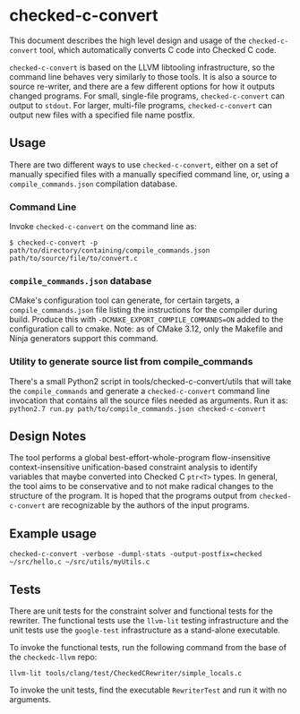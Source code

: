 # checked-c-convert

This document describes the high level design and usage of the 
`checked-c-convert` tool, which automatically converts C code into Checked C
code. 

`checked-c-convert` is based on the LLVM libtooling infrastructure, so the
command line behaves very similarly to those tools. It is also a source to 
source re-writer, and there are a few different options for how it outputs
changed programs. For small, single-file programs, `checked-c-convert` can
output to `stdout`. For larger, multi-file programs, `checked-c-convert` 
can output new files with a specified file name postfix.

## Usage
There are two different ways to use `checked-c-convert`, either on a set of 
manually specified files with a manually specified command line, or, using
a `compile_commands.json` compilation database. 

### Command Line
Invoke `checked-c-convert` on the command line as:

`$ checked-c-convert -p path/to/directory/containing/compile_commands.json path/to/source/file/to/convert.c`

### `compile_commands.json` database
CMake's configuration tool can generate, for certain targets, a `compile_commands.json` file listing the instructions for the compiler during build. Produce this with `-DCMAKE_EXPORT_COMPILE_COMMANDS=ON` added to the configuration call to cmake. Note: as of CMake 3.12, only the Makefile and Ninja generators support this command.

### Utility to generate source list from compile_commands
There's a small Python2 script in tools/checked-c-convert/utils that will take the `compile_commands` and generate a `checked-c-convert` command line invocation that contains all the source files needed as arguments. Run it as:
`python2.7 run.py path/to/compile_commands.json checked-c-convert`

## Design Notes
The tool performs a global best-effort-whole-program flow-insensitive 
context-insensitive unification-based constraint analysis to identify
variables that maybe converted into Checked C `ptr<T>` types. In general,
the tool aims to be conservative and to not make radical changes to the 
structure of the program. It is hoped that the programs output from 
`checked-c-convert` are recognizable by the authors of the input 
programs.

## Example usage
`checked-c-convert -verbose -dumpl-stats -output-postfix=checked ~/src/hello.c ~/src/utils/myUtils.c`

## Tests
There are unit tests for the constraint solver and functional tests for
the rewriter. The functional tests use the `llvm-lit` testing infrastructure
and the unit tests use the `google-test` infrastructure as a stand-alone 
executable. 

To invoke the functional tests, run the following command from the base of the
`checkedc-llvm` repo:

	llvm-lit tools/clang/test/CheckedCRewriter/simple_locals.c

To invoke the unit tests, find the executable `RewriterTest` and run it with
no arguments.
